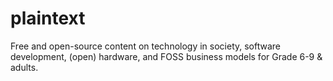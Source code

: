 # plaintext
Free and open-source content on technology in society, software development, (open) hardware, and FOSS business models for Grade 6-9 &amp; adults.
